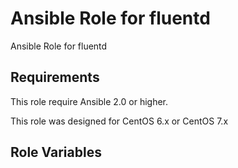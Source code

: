 Ansible Role for fluentd
========================

Ansible Role for fluentd

Requirements
------------

This role require Ansible 2.0 or higher.

This role was designed for CentOS 6.x or CentOS 7.x

Role Variables
--------------

